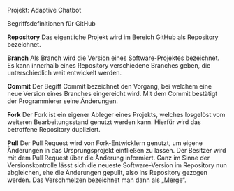 Projekt: Adaptive Chatbot

Begriffsdefinitionen für GitHub

**Repository**
Das eigentliche Projekt wird im Bereich GitHub als Repository bezeichnet.  

**Branch**
Als Branch wird die Version eines Software-Projektes bezeichnet. 
Es kann innerhalb eines Repository verschiedene Branches geben, die unterschiedlich weit entwickelt werden.

**Commit**
Der Begiff Commit bezeichnet den Vorgang, bei welchem eine neue Version eines Branches eingereicht wird. 
Mit dem Commit bestätigt der Programmierer seine Änderungen.

**Fork**
Der Fork ist ein eigener Ableger eines Projekts, welches losgelöst vom weiteren Bearbeitungsstand genutzt werden kann. 
Hierfür wird das betroffene Repository dupliziert.

**Pull**
Der Pull Request wird von Fork-Entwicklern genutzt, um eigene Änderungen in das Ursprungsprojekt einfließen zu lassen. Der Besitzer wird mit dem Pull Request über die Änderung informiert. Ganz im Sinne der Versionskontrolle lässt sich die neueste Software-Version im Repository nun abgleichen, ehe die Änderungen gepullt, also ins Repository gezogen werden. Das Verschmelzen bezeichnet man dann als „Merge“.
